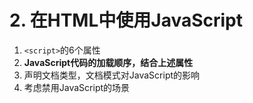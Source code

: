 # 2. 在HTML中使用JavaScript

1. `<script>`的6个属性
2. **JavaScript代码的加载顺序，结合上述属性**
3. 声明文档类型，文档模式对JavaScript的影响
4. 考虑禁用JavaScript的场景

